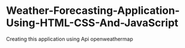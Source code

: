 # Weather-Forecasting-Application-Using-HTML-CSS-And-JavaScript
Creating this application using Api openweathermap
